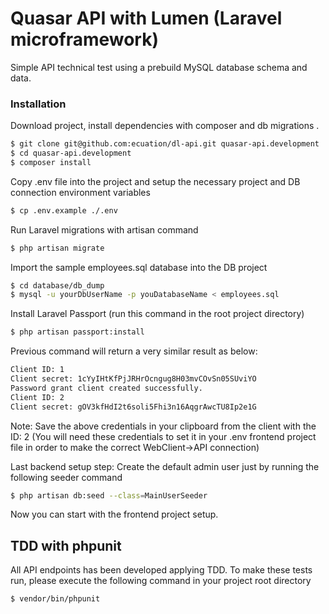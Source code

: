 # Quasar API with Lumen (Laravel microframework)

Simple API technical test using a prebuild MySQL database schema and data.
### Installation

Download project, install dependencies with composer and db migrations .
```sh
$ git clone git@github.com:ecuation/dl-api.git quasar-api.development
$ cd quasar-api.development
$ composer install
```

Copy .env file into the project and setup the necessary project and DB connection environment variables
```sh
$ cp .env.example ./.env
```

Run Laravel migrations with artisan command
```sh
$ php artisan migrate
```

Import the sample employees.sql database into the DB project
```sh
$ cd database/db_dump
$ mysql -u yourDbUserName -p youDatabaseName < employees.sql
```

Install Laravel Passport (run this command in the root project directory)

```sh
$ php artisan passport:install
```

Previous command will return a very similar result as below:
```sh
Client ID: 1
Client secret: 1cYyIHtKfPjJRHrOcngug8H03mvCOvSn05SUviYO
Password grant client created successfully.
Client ID: 2
Client secret: gOV3kfHdI2t6soli5Fhi3n16AqgrAwcTU8Ip2e1G
```
Note: Save the above credentials in your clipboard from the client with the ID: 2 
(You will need these credentials to set it in your .env frontend project file
in order to make the correct WebClient->API connection)


Last backend setup step: Create the default admin user just by running the following seeder command

```sh
$ php artisan db:seed --class=MainUserSeeder
```

Now you can start with the frontend project setup.

## TDD with phpunit

All API endpoints has been developed applying TDD. To make these tests run, please execute the following command in your project root directory

```sh
$ vendor/bin/phpunit
```
